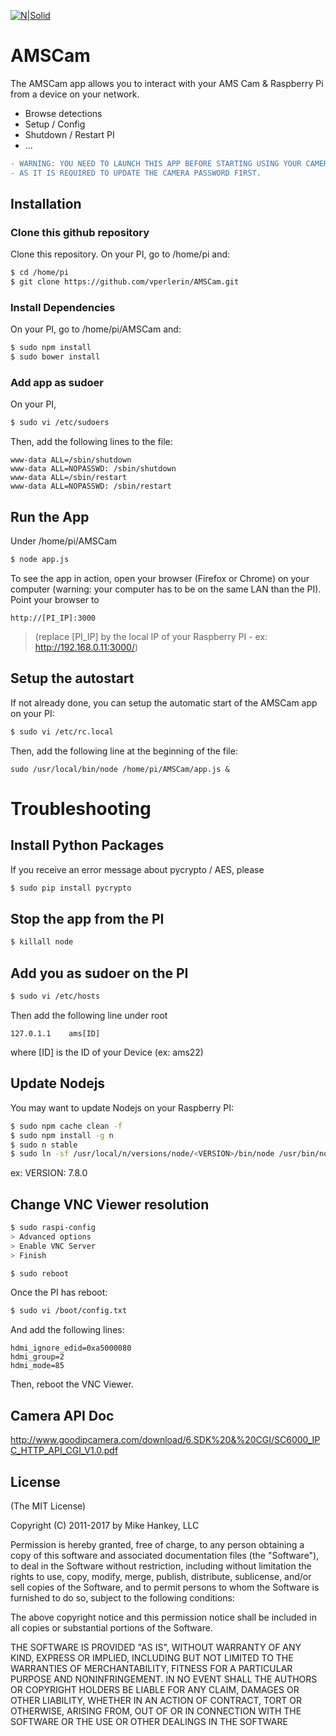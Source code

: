 [![N|Solid](http://www.amsmeteors.org/_members/ico/apple-touch-icon-114x114-precomposed.png)](http://www.amsmeteors.org)
# AMSCam

The AMSCam app allows you to interact with your AMS Cam & Raspberry Pi from a device on your network.

  - Browse detections
  - Setup / Config
  - Shutdown / Restart PI
  - ...
  
```diff
- WARNING: YOU NEED TO LAUNCH THIS APP BEFORE STARTING USING YOUR CAMERA
- AS IT IS REQUIRED TO UPDATE THE CAMERA PASSWORD FIRST.
```  
  

## Installation

### Clone this github repository
Clone this repository.
On your PI, go to /home/pi and:
```sh
$ cd /home/pi
$ git clone https://github.com/vperlerin/AMSCam.git
```

### Install Dependencies 
On your PI, go to /home/pi/AMSCam and:
```sh
$ sudo npm install 
$ sudo bower install
```

### Add app as sudoer
On your PI, 
```sh
$ sudo vi /etc/sudoers

```
Then, add the following lines to the file:
```
www-data ALL=/sbin/shutdown
www-data ALL=NOPASSWD: /sbin/shutdown
www-data ALL=/sbin/restart
www-data ALL=NOPASSWD: /sbin/restart
```

## Run the App
Under /home/pi/AMSCam 
```sh
$ node app.js
```

To see the app in action, open your browser (Firefox or Chrome) on your computer (warning: your computer has to be on the same LAN than the PI). Point your browser to 
```
http://[PI_IP]:3000
```
> (replace [PI_IP] by the local IP of your Raspberry PI - ex: http://192.168.0.11:3000/)

## Setup the autostart
If not already done, you can setup the automatic start of the AMSCam app on your PI:
```sh
$ sudo vi /etc/rc.local
```
Then, add the following line at the beginning of the file:
```
sudo /usr/local/bin/node /home/pi/AMSCam/app.js &
```
 

#  Troubleshooting

## Install Python Packages

If you receive an error message about pycrypto / AES, please

```sh
$ sudo pip install pycrypto
```

## Stop the app from the PI
```sh
$ killall node
```

## Add you as sudoer on the PI
```sh
$ sudo vi /etc/hosts
```
Then add the following line under root
```
127.0.1.1    ams[ID]
```
where [ID] is the ID of your Device (ex: ams22)

## Update Nodejs
You may want to update Nodejs on your Raspberry PI:
```sh
$ sudo npm cache clean -f
$ sudo npm install -g n
$ sudo n stable
$ sudo ln -sf /usr/local/n/versions/node/<VERSION>/bin/node /usr/bin/node 
```
ex: VERSION: 7.8.0

## Change VNC Viewer resolution
```sh
$ sudo raspi-config
> Advanced options
> Enable VNC Server
> Finish
```

```sh
$ sudo reboot
```

Once the PI has reboot:
```sh
$ sudo vi /boot/config.txt
```

And add the following lines:
```
hdmi_ignore_edid=0xa5000080
hdmi_group=2
hdmi_mode=85
```
Then, reboot the VNC Viewer. 
 
 
## Camera API Doc
http://www.goodipcamera.com/download/6.SDK%20&%20CGI/SC6000_IPC_HTTP_API_CGI_V1.0.pdf 


## License

(The MIT License)

Copyright (C) 2011-2017 by Mike Hankey, LLC

Permission is hereby granted, free of charge, to any person obtaining a copy
of this software and associated documentation files (the "Software"), to deal
in the Software without restriction, including without limitation the rights
to use, copy, modify, merge, publish, distribute, sublicense, and/or sell
copies of the Software, and to permit persons to whom the Software is
furnished to do so, subject to the following conditions:

The above copyright notice and this permission notice shall be included in
all copies or substantial portions of the Software.

THE SOFTWARE IS PROVIDED "AS IS", WITHOUT WARRANTY OF ANY KIND, EXPRESS OR
IMPLIED, INCLUDING BUT NOT LIMITED TO THE WARRANTIES OF MERCHANTABILITY,
FITNESS FOR A PARTICULAR PURPOSE AND NONINFRINGEMENT. IN NO EVENT SHALL THE
AUTHORS OR COPYRIGHT HOLDERS BE LIABLE FOR ANY CLAIM, DAMAGES OR OTHER
LIABILITY, WHETHER IN AN ACTION OF CONTRACT, TORT OR OTHERWISE, ARISING FROM,
OUT OF OR IN CONNECTION WITH THE SOFTWARE OR THE USE OR OTHER DEALINGS IN
THE SOFTWARE